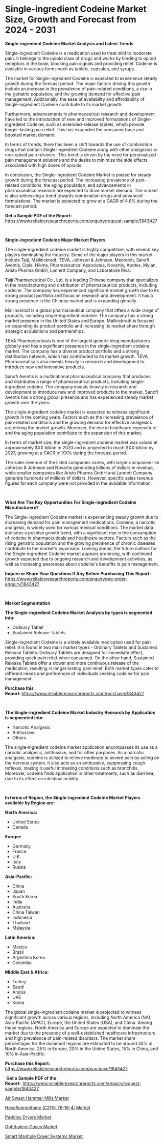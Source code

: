 <p><h1>Single-ingredient Codeine Market Size, Growth and Forecast from 2024 - 2031</h1></p><p><strong>Single-ingredient Codeine Market Analysis and Latest Trends</strong></p>
<p><p>Single-ingredient Codeine is a medication used to treat mild to moderate pain. It belongs to the opioid class of drugs and works by binding to opioid receptors in the brain, blocking pain signals and providing relief. Codeine is available in various forms such as tablets, capsules, and syrups.</p><p>The market for Single-ingredient Codeine is expected to experience steady growth during the forecast period. The major factors driving this growth include an increase in the prevalence of pain-related conditions, a rise in the geriatric population, and the growing demand for effective pain management. Additionally, the ease of availability and affordability of Single-ingredient Codeine contribute to its market growth.</p><p>Furthermore, advancements in pharmaceutical research and development have led to the introduction of new and improved formulations of Single-ingredient Codeine, such as extended-release tablets, which provide longer-lasting pain relief. This has expanded the consumer base and boosted market demand.</p><p>In terms of trends, there has been a shift towards the use of combination drugs that contain Single-ingredient Codeine along with other analgesics or non-opioid pain relievers. This trend is driven by the need for personalized pain management solutions and the desire to minimize the side effects associated with high doses of opioids.</p><p>In conclusion, the Single-ingredient Codeine Market is poised for steady growth during the forecast period. The increasing prevalence of pain-related conditions, the aging population, and advancements in pharmaceutical research are expected to drive market demand. The market is also witnessing a trend towards combination drugs and advanced formulations. The market is expected to grow at a CAGR of 4.6% during the forecast period.</p></p>
<p><strong>Get a Sample PDF of the Report:&nbsp;</strong> <a href="https://www.reliableresearchreports.com/enquiry/request-sample/1843427">https://www.reliableresearchreports.com/enquiry/request-sample/1843427</a></p>
<p>&nbsp;</p>
<p><strong>Single-ingredient Codeine Major Market Players</strong></p>
<p><p>The single-ingredient codeine market is highly competitive, with several key players dominating the industry. Some of the major players in this market include Taiji, Mallinckrodt, TEVA, Johnson & Johnson, Medreich, Sanofi Aventis, Cipla, Hikma, Pharmaceutical Associates, Novartis, Apotex, Mylan, Aristo Pharma GmbH, Lannett Company, and Laboratoire Riva.</p><p>Taiji Pharmaceutical Co., Ltd. is a leading Chinese company that specializes in the manufacturing and distribution of pharmaceutical products, including codeine. The company has experienced significant market growth due to its strong product portfolio and focus on research and development. It has a strong presence in the Chinese market and is expanding globally.</p><p>Mallinckrodt is a global pharmaceutical company that offers a wide range of products, including single-ingredient codeine. The company has a strong market presence in the United States and Europe. Mallinckrodt is focused on expanding its product portfolio and increasing its market share through strategic acquisitions and partnerships.</p><p>TEVA Pharmaceuticals is one of the largest generic drug manufacturers globally and has a significant presence in the single-ingredient codeine market. The company has a diverse product portfolio and a strong distribution network, which has contributed to its market growth. TEVA Pharmaceuticals also invests heavily in research and development to introduce new and innovative products.</p><p>Sanofi Aventis is a multinational pharmaceutical company that produces and distributes a range of pharmaceutical products, including single-ingredient codeine. The company invests heavily in research and development to introduce new and improved products to the market. Sanofi Aventis has a strong global presence and has experienced steady market growth over the years.</p><p>The single-ingredient codeine market is expected to witness significant growth in the coming years. Factors such as the increasing prevalence of pain-related conditions and the growing demand for effective analgesics are driving the market growth. Moreover, the rise in healthcare expenditure and the aging population contribute to the expansion of this market.</p><p>In terms of market size, the single-ingredient codeine market was valued at approximately $XX billion in 2020 and is projected to reach $XX billion by 2027, growing at a CAGR of XX% during the forecast period.</p><p>The sales revenue of the listed companies varies, with larger companies like Johnson & Johnson and Novartis generating billions of dollars in revenue, while smaller companies like Aristo Pharma GmbH and Lannett Company generate hundreds of millions of dollars. However, specific sales revenue figures for each company were not provided in the available information.</p></p>
<p>&nbsp;</p>
<p><strong>What Are The Key Opportunities For Single-ingredient Codeine Manufacturers?</strong></p>
<p><p>The Single-ingredient Codeine market is experiencing steady growth due to increasing demand for pain management medications. Codeine, a narcotic analgesic, is widely used for various medical conditions. The market data indicates a positive growth trend, with a significant rise in the consumption of codeine in pharmaceuticals and healthcare sectors. Factors such as the rising geriatric population and the growing prevalence of chronic diseases contribute to the market's expansion. Looking ahead, the future outlook for the Single-ingredient Codeine market appears promising, with continued growth expected due to ongoing research and development activities, as well as increasing awareness about codeine's benefits in pain management.</p></p>
<p><strong>Inquire or Share Your Questions If Any Before Purchasing This Report:</strong> <a href="https://www.reliableresearchreports.com/enquiry/pre-order-enquiry/1843427">https://www.reliableresearchreports.com/enquiry/pre-order-enquiry/1843427</a></p>
<p>&nbsp;</p>
<p><strong>Market Segmentation</strong></p>
<p><strong>The Single-ingredient Codeine Market Analysis by types is segmented into:</strong></p>
<p><ul><li>Ordinary Tablet</li><li>Sustained Release Tablets</li></ul></p>
<p><p>Single-ingredient Codeine is a widely available medication used for pain relief. It is found in two main market types - Ordinary Tablets and Sustained Release Tablets. Ordinary Tablets are designed for immediate effect, providing quick pain relief when consumed. On the other hand, Sustained Release Tablets offer a slower and more continuous release of the medication, resulting in longer-lasting pain relief. Both market types cater to different needs and preferences of individuals seeking codeine for pain management.</p></p>
<p><strong>Purchase this Report:&nbsp;</strong><a href="https://www.reliableresearchreports.com/purchase/1843427">https://www.reliableresearchreports.com/purchase/1843427</a></p>
<p>&nbsp;</p>
<p><strong>The Single-ingredient Codeine Market Industry Research by Application is segmented into:</strong></p>
<p><ul><li>Narcotic Analgesic</li><li>Antitussive</li><li>Others</li></ul></p>
<p><p>The single-ingredient codeine market application encompasses its use as a narcotic analgesic, antitussive, and for other purposes. As a narcotic analgesic, codeine is utilized to relieve moderate to severe pain by acting on the nervous system. It also acts as an antitussive, suppressing cough reflexes, making it useful in treating conditions such as bronchitis. Moreover, codeine finds application in other treatments, such as diarrhea, due to its effect on intestinal motility.</p></p>
<p>&nbsp;</p>
<p><strong>In terms of Region, the Single-ingredient Codeine Market Players available by Region are:</strong></p>
<p>
    <p> <strong> North America: </strong>
        <ul>
            <li>United States</li>
            <li>Canada</li>
        </ul>
        </p> 
    <p> <strong> Europe: </strong>
        <ul>
            <li>Germany</li>
            <li>France</li>
            <li>U.K.</li>
            <li>Italy</li>
            <li>Russia</li>
        </ul>
        </p> 
    <p> <strong> Asia-Pacific: </strong>
        <ul>
            <li>China</li>
            <li>Japan</li>
            <li>South Korea</li>
            <li>India</li>
            <li>Australia</li>
            <li>China Taiwan</li>
            <li>Indonesia</li>
            <li>Thailand</li>
            <li>Malaysia</li>
        </ul>
        </p> 
    <p> <strong> Latin America: </strong>
        <ul>
            <li>Mexico</li>
            <li>Brazil</li>
            <li>Argentina Korea</li>
            <li>Colombia</li>
        </ul>
        </p> 
    <p> <strong> Middle East & Africa: </strong>
        <ul>
            <li>Turkey</li>
            <li>Saudi</li>
            <li>Arabia</li>
            <li>UAE</li>
            <li>Korea</li>
        </ul>
    </p>
    </p>
<p><p>The global single-ingredient codeine market is projected to witness significant growth across various regions, including North America (NA), Asia-Pacific (APAC), Europe, the United States (USA), and China. Among these regions, North America and Europe are expected to dominate the market due to the presence of a well-established healthcare infrastructure and high prevalence of pain-related disorders. The market share percentages for the dominant regions are estimated to be around 30% in North America, 25% in Europe, 20% in the United States, 15% in China, and 10% in Asia-Pacific.</p></p>
<p><strong>Purchase this Report: </strong><a href="https://www.reliableresearchreports.com/purchase/1843427">https://www.reliableresearchreports.com/purchase/1843427</a></p>
<p>&nbsp;<strong>Get a Sample PDF of the Report:&nbsp;&nbsp;</strong><a href="https://www.reliableresearchreports.com/enquiry/request-sample/1843427">https://www.reliableresearchreports.com/enquiry/request-sample/1843427</a></p>
<p><strong></strong></p>
<p><p><a href="https://medium.com/@dinafritsch/air-swept-hammer-mills-nbsp-market-focuses-on-market-share-size-and-projected-forecast-till-2031-284ec857fbe1">Air Swept Hammer Mills Market</a></p><p><a href="https://medium.com/@dinafritsch/analyzing-hexafluoroethane-c2f6-76-16-4-market-global-industry-perspective-and-forecast-2024-4049e21f1b23">Hexafluoroethane (C2F6: 76-16-4) Market</a></p><p><a href="https://medium.com/@dinafritsch/paddles-dryers-market-share-evolution-and-market-growth-trends-2024-2031-eb17f05a202a">Paddles Dryers Market</a></p><p><a href="https://medium.com/@dinafritsch/ophthalmic-gases-market-size-reveals-the-best-marketing-channels-in-global-industry-1b38a97519f8">Ophthalmic Gases Market</a></p><p><a href="https://medium.com/@dinafritsch/smart-manhole-cover-systems-market-insights-into-market-cagr-market-trends-and-growth-strategies-d5c1b14e38e0">Smart Manhole Cover Systems Market</a></p></p>
